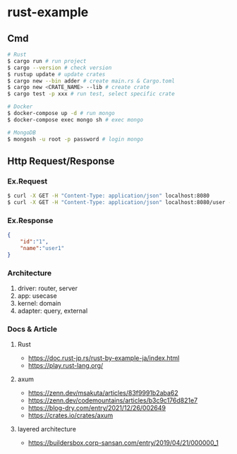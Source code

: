 # rust-example

## Cmd
```sh
# Rust
$ cargo run # run project
$ cargo --version # check version
$ rustup update # update crates
$ cargo new --bin adder # create main.rs & Cargo.toml
$ cargo new <CRATE_NAME> --lib # create crate
$ cargo test -p xxx # run test, select specific crate

# Docker
$ docker-compose up -d # run mongo
$ docker-compose exec mongo sh # exec mongo

# MongoDB
$ mongosh -u root -p password # login mongo
```

## Http Request/Response
### Ex.Request
```sh
$ curl -X GET -H "Content-Type: application/json" localhost:8080
$ curl -X GET -H "Content-Type: application/json" localhost:8080/user -d '{"id": "1", "name" : "user1"}'
```
### Ex.Response
```json
{
    "id":"1",
    "name":"user1"
}

```

### Architecture
1. driver: router, server  
2. app: usecase
3. kernel: domain
4. adapter: query, external

### Docs & Article
1. Rust
    - https://doc.rust-jp.rs/rust-by-example-ja/index.html
    - https://play.rust-lang.org/

2. axum
    - https://zenn.dev/msakuta/articles/83f9991b2aba62
    - https://zenn.dev/codemountains/articles/b3c9c176d821e7
    - https://blog-dry.com/entry/2021/12/26/002649
    - https://crates.io/crates/axum
3. layered architecture
    - https://buildersbox.corp-sansan.com/entry/2019/04/21/000000_1
    